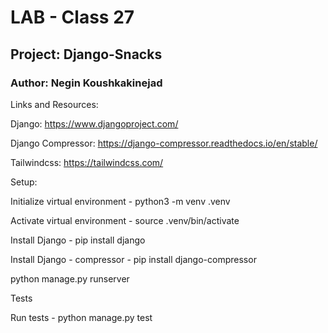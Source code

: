 # LAB - Class 27

## Project: Django-Snacks

### Author: Negin Koushkakinejad

Links and Resources:

Django: https://www.djangoproject.com/

Django Compressor: https://django-compressor.readthedocs.io/en/stable/

Tailwindcss: https://tailwindcss.com/

Setup:

Initialize virtual environment - python3 -m venv .venv

Activate virtual environment - source .venv/bin/activate

Install Django - pip install django

Install Django - compressor - pip install django-compressor

python manage.py runserver

Tests

Run tests - python manage.py test